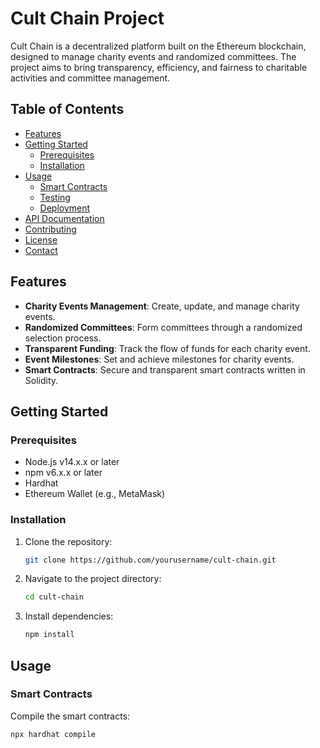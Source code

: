 
# Cult Chain Project

Cult Chain is a decentralized platform built on the Ethereum blockchain, designed to manage charity events and randomized committees. The project aims to bring transparency, efficiency, and fairness to charitable activities and committee management.

## Table of Contents

- [Features](#features)
- [Getting Started](#getting-started)
  - [Prerequisites](#prerequisites)
  - [Installation](#installation)
- [Usage](#usage)
  - [Smart Contracts](#smart-contracts)
  - [Testing](#testing)
  - [Deployment](#deployment)
- [API Documentation](#api-documentation)
- [Contributing](#contributing)
- [License](#license)
- [Contact](#contact)

## Features

- **Charity Events Management**: Create, update, and manage charity events.
- **Randomized Committees**: Form committees through a randomized selection process.
- **Transparent Funding**: Track the flow of funds for each charity event.
- **Event Milestones**: Set and achieve milestones for charity events.
- **Smart Contracts**: Secure and transparent smart contracts written in Solidity.

## Getting Started

### Prerequisites

- Node.js v14.x.x or later
- npm v6.x.x or later
- Hardhat
- Ethereum Wallet (e.g., MetaMask)

### Installation

1. Clone the repository:

    ```bash
    git clone https://github.com/yourusername/cult-chain.git
    ```

2. Navigate to the project directory:

    ```bash
    cd cult-chain
    ```

3. Install dependencies:

    ```bash
    npm install
    ```

## Usage

### Smart Contracts

Compile the smart contracts:

```bash
npx hardhat compile
